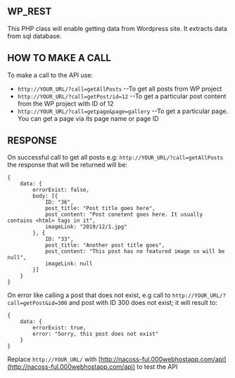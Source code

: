 ## WP_REST

This PHP class will enable getting data from Wordpress site. It extracts data from sql database.

## HOW TO MAKE A CALL
To make a call to the API use: 

* ``http://YOUR_URL/?call=getAllPosts`` --To get all posts from WP project
* ``http://YOUR_URL/?call=getPost/id=12`` --To get a particular post content from the WP project with ID of 12
* ``http://YOUR_URL/?call=getpage&page=gallery`` --To get a particular page. You can get a page via its page name or page ID

## RESPONSE
On successful call to get all posts e.g: ```http://YOUR_URL/?call=getAllPosts``` the response that will be returned will be: 
```JS
{
    data: {
        errorExist: false,
        body: [{
            ID: "36",
            post_title: "Post title goes here",
            post_content: "Post conetent goes here. It usually contains <html> tags in it",
            imageLink: "2019/12/1.jpg"
        }, {
            ID: "33",
            post_title: "Another post title goes",
            post_content: "This post has no featured image so will be null",
            imageLink: null
        }]
    }
}

```

On error like calling a post that does not exist, e.g call to ```http://YOUR_URL/?call=getPost&id=300``` and post with ID 300 does not exist; it will result to:
```JS
{
    data: {
        errorExist: true,
        error: "Sorry, this post does not exist"
    }
}
```
Replace ```http://YOUR_URL/``` with [http://nacoss-ful.000webhostapp.com/api](http://nacoss-ful.000webhostapp.com/api) to test the API